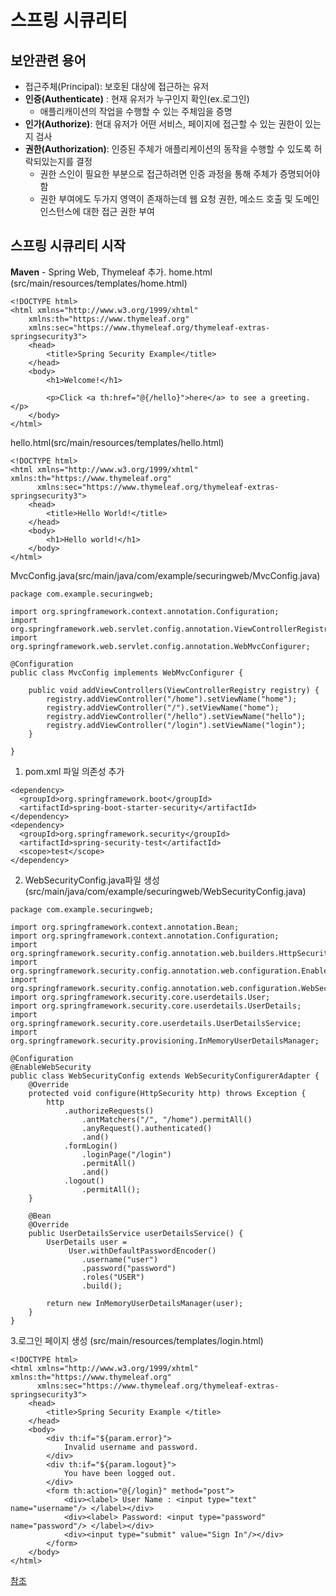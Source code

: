# 스프링 시큐리티

## 보안관련 용어
  - 접근주체(Principal): 보호된 대상에 접근하는 유저
  - **인증(Authenticate)** : 현재 유저가 누구인지 확인(ex.로그인)
    - 애플리캐이션의 작업을 수행할 수 있는 주체임을 증명
  - **인가(Authorize)**: 현대 유저가 어떤 서비스, 페이지에 접근할 수 있는 권한이 있는지 검사
  - **권한(Authorization)**: 인증된 주체가 애플리케이션의 동작을 수행할 수 있도록 허락되있는지를 결정
    - 권한 스인이 필요한 부분으로 접근하려면 인증 과정을 통해 주체가 증명되어야 함
    - 권한 부여에도 두가지 영역이 존재하는데 웹 요청 권한, 메소드 호출 및 도메인 인스턴스에 대한 접근 권한 부여

## 스프링 시큐리티 시작

**Maven**
	- Spring Web, Thymeleaf 추가.
home.html (src/main/resources/templates/home.html)
```
<!DOCTYPE html>
<html xmlns="http://www.w3.org/1999/xhtml" 
	xmlns:th="https://www.thymeleaf.org" 
	xmlns:sec="https://www.thymeleaf.org/thymeleaf-extras-springsecurity3">
    <head>
        <title>Spring Security Example</title>
    </head>
    <body>
        <h1>Welcome!</h1>
        
        <p>Click <a th:href="@{/hello}">here</a> to see a greeting.</p>
    </body>
</html>
```
hello.html(src/main/resources/templates/hello.html)
```
<!DOCTYPE html>
<html xmlns="http://www.w3.org/1999/xhtml" xmlns:th="https://www.thymeleaf.org"
      xmlns:sec="https://www.thymeleaf.org/thymeleaf-extras-springsecurity3">
    <head>
        <title>Hello World!</title>
    </head>
    <body>
        <h1>Hello world!</h1>
    </body>
</html>
```
MvcConfig.java(src/main/java/com/example/securingweb/MvcConfig.java)
```
package com.example.securingweb;

import org.springframework.context.annotation.Configuration;
import org.springframework.web.servlet.config.annotation.ViewControllerRegistry;
import org.springframework.web.servlet.config.annotation.WebMvcConfigurer;

@Configuration
public class MvcConfig implements WebMvcConfigurer {

	public void addViewControllers(ViewControllerRegistry registry) {
		registry.addViewController("/home").setViewName("home");
		registry.addViewController("/").setViewName("home");
		registry.addViewController("/hello").setViewName("hello");
		registry.addViewController("/login").setViewName("login");
	}

}
```
1. pom.xml 파일 의존성 추가
```
<dependency>
  <groupId>org.springframework.boot</groupId>
  <artifactId>spring-boot-starter-security</artifactId>
</dependency>
<dependency>
  <groupId>org.springframework.security</groupId>
  <artifactId>spring-security-test</artifactId>
  <scope>test</scope>
</dependency>
```
2. WebSecurityConfig.java파일 생성  (src/main/java/com/example/securingweb/WebSecurityConfig.java)
```
package com.example.securingweb;

import org.springframework.context.annotation.Bean;
import org.springframework.context.annotation.Configuration;
import org.springframework.security.config.annotation.web.builders.HttpSecurity;
import org.springframework.security.config.annotation.web.configuration.EnableWebSecurity;
import org.springframework.security.config.annotation.web.configuration.WebSecurityConfigurerAdapter;
import org.springframework.security.core.userdetails.User;
import org.springframework.security.core.userdetails.UserDetails;
import org.springframework.security.core.userdetails.UserDetailsService;
import org.springframework.security.provisioning.InMemoryUserDetailsManager;

@Configuration
@EnableWebSecurity
public class WebSecurityConfig extends WebSecurityConfigurerAdapter {
	@Override
	protected void configure(HttpSecurity http) throws Exception {
		http
			.authorizeRequests()
				.antMatchers("/", "/home").permitAll()
				.anyRequest().authenticated()
				.and()
			.formLogin()
				.loginPage("/login")
				.permitAll()
				.and()
			.logout()
				.permitAll();
	}

	@Bean
	@Override
	public UserDetailsService userDetailsService() {
		UserDetails user =
			 User.withDefaultPasswordEncoder()
				.username("user")
				.password("password")
				.roles("USER")
				.build();

		return new InMemoryUserDetailsManager(user);
	}
}
```
3.로그인 페이지 생성 (src/main/resources/templates/login.html)
```
<!DOCTYPE html>
<html xmlns="http://www.w3.org/1999/xhtml" xmlns:th="https://www.thymeleaf.org"
      xmlns:sec="https://www.thymeleaf.org/thymeleaf-extras-springsecurity3">
    <head>
        <title>Spring Security Example </title>
    </head>
    <body>
        <div th:if="${param.error}">
            Invalid username and password.
        </div>
        <div th:if="${param.logout}">
            You have been logged out.
        </div>
        <form th:action="@{/login}" method="post">
            <div><label> User Name : <input type="text" name="username"/> </label></div>
            <div><label> Password: <input type="password" name="password"/> </label></div>
            <div><input type="submit" value="Sign In"/></div>
        </form>
    </body>
</html>
```

[참조](https://spring.io/guides/gs/securing-web/)
